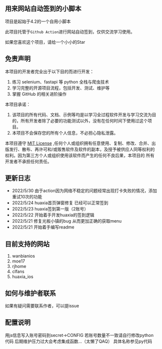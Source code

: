 ## 用来网站自动签到的小脚本

项目是起始于4.2的一个自用小脚本

此项目托管于``Github Action``进行网站自动签到，仅供交流学习使用。

如果您喜欢这个项目，请给一个小小的Star

## 免责声明

本项目的开发者完全出于以下目的而进行开发：

1. 练习 selenium、fastapi 等 python 全栈与爬虫技术
2. 学习完整的开源项目流程，包括开发、测试、维护等
3. 掌握 GitHub 的相关进阶操作

本项目承诺：

1. 该项目的所有代码、文档、示例等均是以学习全过程软件开发与学习交流为目的，所有开发者除了必要的功能测试以外，没有在任何时间下使用过这个项目。
2. 本项目不会保存您的所有个人信息，不必担心隐私泄露。


本项目遵守 [MIT License](LICENSE) ,任何个人或组织拥有任意使用、复制、修改、合并、出版发行、散布、再许可和/或贩售软件及软件的副本，及授予被供应人同等权利的权利。因为第三方个人或组织使用该软件而产生的任何不良后果，本项目的 所有开发者不承担任何责任。


## 更新日志

+ 2022/5/30 由于action因为网络不稳定的问题经常出现打卡失败的情况，添加重试10次的功能
+ 2022/5/24 huaxia首页弹窗修复 已经可以正常签到
+ 2022/5/23 huaxia签到第一版（2账号）
+ 2022/5/22 开始着手开发huaxia的签到逻辑
+ 2022/5/21 修复光板小镇的bug 从而更加正确的获取menu
+ 2022/5/21 开始着手编写readme

## 目前支持的网站

1. wanbianios
2. moe17
3. rjhome
4. clfans
5. huaxia_ios


## 如何与维护者联系

如果有疑问需要联系作者，可以提issue


## 配置说明

用js信息写入账号密码到secret→CONFIG
若账号数量不一致请自行修改python代码 后期维护压力过大会考虑集成函数...（太懒了QAQ）
具体名称参见py代码
